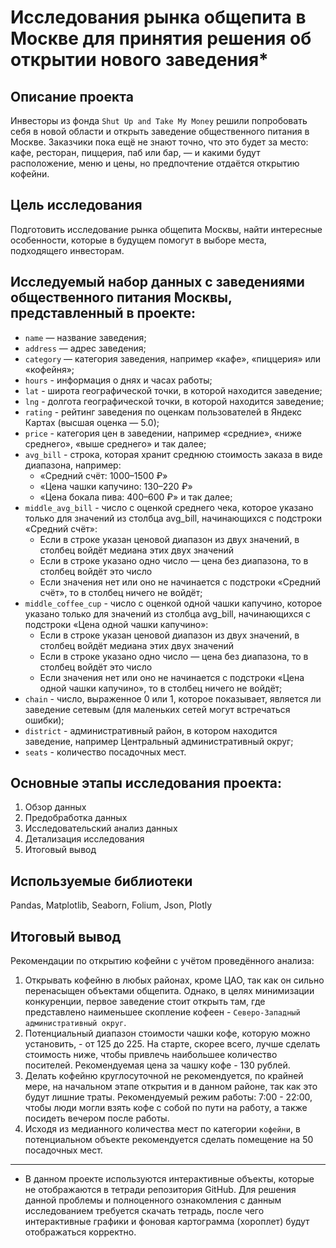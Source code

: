 # Исследования рынка общепита в Москве для принятия решения об открытии нового заведения*

## Описание проекта
Инвесторы из фонда `Shut Up and Take My Money` решили попробовать себя в новой области и открыть заведение общественного питания в Москве. Заказчики пока ещё не знают точно, что это будет за место: кафе, ресторан, пиццерия, паб или бар, — и какими будут расположение, меню и цены, но предпочтение отдаётся открытию кофейни.

## Цель исследования
Подготовить исследование рынка общепита Москвы, найти интересные особенности, которые в будущем помогут в выборе места, подходящего инвесторам. 

## Исследуемый набор данных с заведениями общественного питания Москвы, представленный в проекте:
* `name` — название заведения;
* `address` — адрес заведения; 
* `category` — категория заведения, например «кафе», «пиццерия» или «кофейня»;
* `hours` - информация о днях и часах работы;
* `lat` - широта географической точки, в которой находится заведение;
* `lng` - долгота географической точки, в которой находится заведение;
* `rating` - рейтинг заведения по оценкам пользователей в Яндекс Картах (высшая оценка — 5.0);
* `price` - категория цен в заведении, например «средние», «ниже среднего», «выше среднего» и так далее;
* `avg_bill` - строка, которая хранит среднюю стоимость заказа в виде диапазона, например:
  - «Средний счёт: 1000–1500 ₽»
  - «Цена чашки капучино: 130–220 ₽»
  - «Цена бокала пива: 400–600 ₽» и так далее;
* `middle_avg_bill` - число с оценкой среднего чека, которое указано только для значений из столбца avg_bill, начинающихся с подстроки «Средний счёт»:
  - Если в строке указан ценовой диапазон из двух значений, в столбец войдёт медиана этих двух значений
  - Если в строке указано одно число — цена без диапазона, то в столбец войдёт это число
  - Если значения нет или оно не начинается с подстроки «Средний счёт», то в столбец ничего не войдёт;
* `middle_coffee_cup` - число с оценкой одной чашки капучино, которое указано только для значений из столбца avg_bill, начинающихся с подстроки «Цена одной чашки капучино»:
  - Если в строке указан ценовой диапазон из двух значений, в столбец войдёт медиана этих двух значений
  - Если в строке указано одно число — цена без диапазона, то в столбец войдёт это число
  - Если значения нет или оно не начинается с подстроки «Цена одной чашки капучино», то в столбец ничего не войдёт;
* `chain` - число, выраженное 0 или 1, которое показывает, является ли заведение сетевым (для маленьких сетей могут встречаться ошибки);
* `district` - административный район, в котором находится заведение, например Центральный административный округ;
* `seats` - количество посадочных мест.

## Основные этапы исследования проекта:
1. Обзор данных
2. Предобработка данных
3. Исследовательский анализ данных
4. Детализация исследования
5. Итоговый вывод

## Используемые библиотеки
Pandas, Matplotlib, Seaborn, Folium, Json, Plotly

## Итоговый вывод
Рекомендации по открытию кофейни с учётом проведённого анализа:

1. Открывать кофейню в любых районах, кроме ЦАО, так как он сильно перенасыщен объектами общепита. Однако, в целях минимизации конкуренции, первое заведение стоит открыть там, где представлено наименьшее скопление кофеен - `Северо-Западный административный округ`.	
2. Потенциальный диапазон стоимости чашки кофе, которую можно установить, - от 125 до 225. На старте, скорее всего, лучше сделать стоимость ниже, чтобы привлечь наибольшее количество посителей. Рекомендуемая цена за чашку кофе - 130 рублей. 
3. Делать кофейню круглосуточной не рекомендуется, по крайней мере, на начальном этапе открытия и в данном районе, так как это будут лишние траты. Рекомендуемый режим работы: 7:00 - 22:00, чтобы люди могли взять кофе с собой по пути на работу, а также посидеть вечером после работы. 
4. Исходя из медианного количества мест по категории `кофейни`, в потенциальном объекте рекомендуется сделать помещение на 50 посадочных мест.
_____________________
* В данном проекте используются интерактивные объекты, которые не отображаются в тетради репозитория GitHub. Для решения данной проблемы и полноценного ознакомления с данным исследованием требуется скачать тетрадь, после чего интерактивные графики и фоновая картограмма (хороплет) будут отображаться корректно.
